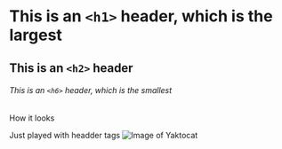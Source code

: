 # This is an `<h1>` header, which is the largest

## This is an `<h2>` header

###### This is an `<h6>` header, which is the smallest
How it looks

Just played with headder tags
![Image of Yaktocat](https://octodex.github.com/images/yaktocat.png)
